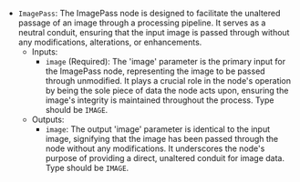 - `ImagePass`: The ImagePass node is designed to facilitate the unaltered passage of an image through a processing pipeline. It serves as a neutral conduit, ensuring that the input image is passed through without any modifications, alterations, or enhancements.
    - Inputs:
        - `image` (Required): The 'image' parameter is the primary input for the ImagePass node, representing the image to be passed through unmodified. It plays a crucial role in the node's operation by being the sole piece of data the node acts upon, ensuring the image's integrity is maintained throughout the process. Type should be `IMAGE`.
    - Outputs:
        - `image`: The output 'image' parameter is identical to the input image, signifying that the image has been passed through the node without any modifications. It underscores the node's purpose of providing a direct, unaltered conduit for image data. Type should be `IMAGE`.
